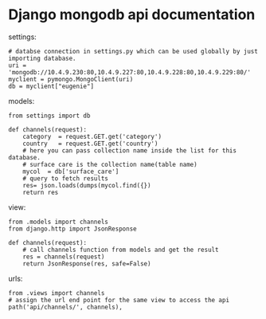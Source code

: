 # Django mongodb api documentation

settings:

    # databse connection in settings.py which can be used globally by just importing database.
    uri = 'mongodb://10.4.9.230:80,10.4.9.227:80,10.4.9.228:80,10.4.9.229:80/'
    myclient = pymongo.MongoClient(uri)
    db = myclient["eugenie"]

models:

    from settings import db
    
    def channels(request):
        category  = request.GET.get('category')
        country   = request.GET.get('country')
		# here you can pass collection name inside the list for this database.
		# surface care is the collection name(table name)
        mycol  = db['surface_care']     
		# query to fetch results 
        res= json.loads(dumps(mycol.find({})
        return res

view:

	from .models import channels
	from django.http import JsonResponse

	def channels(request):
		# call channels function from models and get the result 
		res = channels(request)
		return JsonResponse(res, safe=False)

urls:

	from .views import channels
	# assign the url end point for the same view to access the api
	path('api/channels/', channels),
